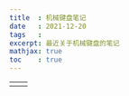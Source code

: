 ```yaml
---
title  : 机械键盘笔记
date   : 2021-12-20
tags   : 
excerpt: 最近关于机械键盘的笔记
mathjax: true
toc    : true
---
```


|     |     |
|-----|-----|
|     |     |

